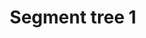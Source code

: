 ---
layout: posts_by_category
categories: segment-tree-1
title: Segment tree 1
permalink: /category/segment-tree-1
---